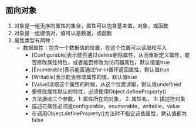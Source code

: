 ## 面向对象
1. 对象是一组无序的属性的集合，属性可以包含基本值，对象，或函数
2. 对象是一组键值对，值可以是数据，或函数
3. 属性类型有两种：
    - 数据属性：包含一个数据值的位置，在这个位置可以读取和写入
        - \[Configurable\]表示能否通过delete删除属性，从而重新定义属性，能否修改属性特性，或者能否修改为访问器属性，默认值是true
        - \[Enumerable\]表示能否通过for-in循环返回属性，默认值true
        - \[Writable\]表示能否修改属性的值，默认值true
        - \[Value\]读取这个属性的时候，从这个位置读取，默认值undefined
        - 要修改属性默认的特性，必须使用Object.defineProperty()
        - 方法接收三个参数，1: 属性所在的对象， 2: 属性名， 3: 描述符对象
        - 描述符属性必须是configurable，enumerable，writable，value
        - 在调用Object.defineProperty()方法时不指定这些属性，默认值都为false
        